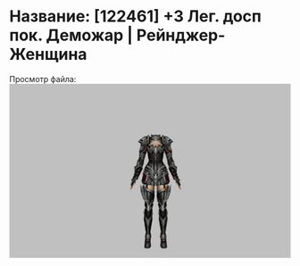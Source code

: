 # Название: [122461] +3 Лег. досп пок. Деможар | Рейнджер-Женщина

Просмотр файла:
![p030034.png](p030034.png)